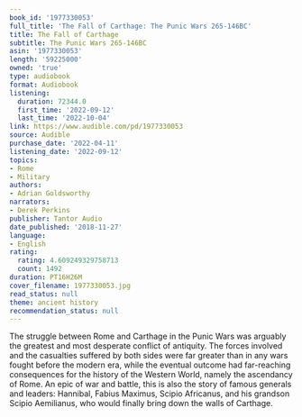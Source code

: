 ```yaml
---
book_id: '1977330053'
full_title: 'The Fall of Carthage: The Punic Wars 265-146BC'
title: The Fall of Carthage
subtitle: The Punic Wars 265-146BC
asin: '1977330053'
length: '59225000'
owned: 'true'
type: audiobook
format: Audiobook
listening:
  duration: 72344.0
  first_time: '2022-09-12'
  last_time: '2022-10-04'
link: https://www.audible.com/pd/1977330053
source: Audible
purchase_date: '2022-04-11'
listening_date: '2022-09-12'
topics:
- Rome
- Military
authors:
- Adrian Goldsworthy
narrators:
- Derek Perkins
publisher: Tantor Audio
date_published: '2018-11-27'
language:
- English
rating:
  rating: 4.609249329758713
  count: 1492
duration: PT16H26M
cover_filename: 1977330053.jpg
read_status: null
theme: ancient history
recommendation_status: null
---
```

The struggle between Rome and Carthage in the Punic Wars was arguably the greatest and most desperate conflict of antiquity. The forces involved and the casualties suffered by both sides were far greater than in any wars fought before the modern era, while the eventual outcome had far-reaching consequences for the history of the Western World, namely the ascendancy of Rome.
An epic of war and battle, this is also the story of famous generals and leaders: Hannibal, Fabius Maximus, Scipio Africanus, and his grandson Scipio Aemilianus, who would finally bring down the walls of Carthage.
